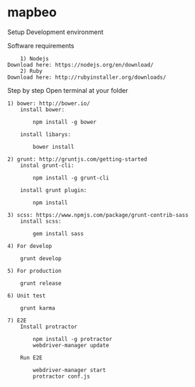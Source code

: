 # mapbeo
Setup Development environment

Software requirements

		1) Nodejs
	Download here: https://nodejs.org/en/download/
		2) Ruby
	Download here: http://rubyinstaller.org/downloads/
	
Step by step
	Open terminal at your folder
	
	1) bower: http://bower.io/
		install bower: 
		
			npm install -g bower
			
		install libarys:
		
			bower install
			
	2) grunt: http://gruntjs.com/getting-started
		instal grunt-cli:
		
			npm install -g grunt-cli
			
		install grunt plugin:
		
			npm install
			
	3) scss: https://www.npmjs.com/package/grunt-contrib-sass
		install scss:
		
			gem install sass 
			
	4) For develop
	
		grunt develop
		
	5) For production
	
		grunt release
		
	6) Unit test
	
		grunt karma
		
	7) E2E
		Install protractor
		
			npm install -g protractor
			webdriver-manager update
			
		Run E2E
		
			webdriver-manager start
			protractor conf.js
			

